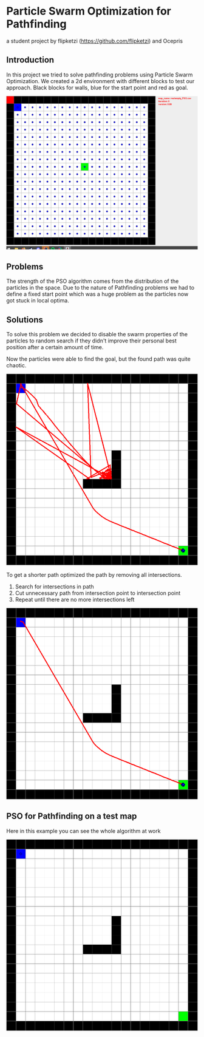 # Particle Swarm Optimization for Pathfinding
a student project by flipketzi (https://github.com/flipketzi) and Ocepris

## Introduction
In this project we tried to solve pathfinding problems using Particle Swarm Optimization. 
We created a 2d environment with different blocks to test our approach. Black blocks for walls, blue for the start point and red as goal.

![screen-gif](./res/graphics/Basic_PSO.gif)

## Problems

The strength of the PSO algorithm comes from the distribution of the particles in the space. Due to the nature of Pathfinding problems we had to define a fixed start point which was a huge problem as the particles now got stuck in local optima.

## Solutions

To solve this problem we decided to disable the swarm properties of the particles to random search if they didn't improve their personal best position after a certain amount of time. 

Now the particles were able to find the goal, but the found path was quite chaotic.

![alt text](./res/graphics/before_optimization.png)

To get a shorter path optimized the path by removing all intersections. 

1. Search for intersections in path
2. Cut unnecessary path from intersection point to intersection point
3. Repeat until there are no more intersections left


![alt text](./res/graphics/after_optimization.png)


## PSO for Pathfinding on a test map

Here in this example you can see the whole algorithm at work

![screen-gif](./res/graphics/PSO_for_pathfinding.gif)